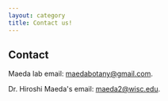 ```yaml
---
layout: category
title: Contact us!
---
```

## Contact

Maeda lab email: <a href="maedabotany@gmail.com">maedabotany@gmail.com</a>.

Dr. Hiroshi Maeda's email: <a href="maeda2@wisc.edu">maeda2@wisc.edu</a>.
